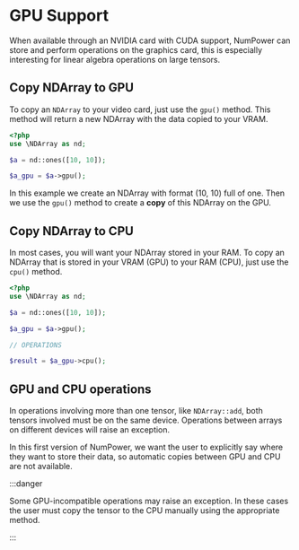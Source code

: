 # GPU Support

When available through an NVIDIA card with CUDA support, NumPower can store and perform operations on the graphics 
card, this is especially interesting for linear algebra operations on large tensors.

## Copy NDArray to GPU

To copy an `NDArray` to your video card, just use the `gpu()` method. This method will return a new NDArray with 
the data copied to your VRAM.

```php 
<?php
use \NDArray as nd;

$a = nd::ones([10, 10]);

$a_gpu = $a->gpu();
```

In this example we create an NDArray with format (10, 10) full of one. Then we use the `gpu()` method to create 
a **copy** of this NDArray on the GPU.


## Copy NDArray to CPU

In most cases, you will want your NDArray stored in your RAM. To copy an NDArray that is stored in your VRAM (GPU) 
to your RAM (CPU), just use the `cpu()` method.

```php 
<?php
use \NDArray as nd;

$a = nd::ones([10, 10]);

$a_gpu = $a->gpu();

// OPERATIONS

$result = $a_gpu->cpu();

```

## GPU and CPU operations

In operations involving more than one tensor, like `NDArray::add`, both tensors involved must be on the same device. 
Operations between arrays on different devices will raise an exception.

In this first version of NumPower, we want the user to explicitly say where they want to store their data, so 
automatic copies between GPU and CPU are not available.

:::danger

Some GPU-incompatible operations may raise an exception. In these cases the user must copy the tensor to 
the CPU manually using the appropriate method.

:::